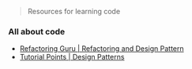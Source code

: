 >  Resources for learning code

### All about code
-   [Refactoring Guru | Refactoring and Design Pattern](https://refactoring.guru/)
-   [Tutorial Points | Design Patterns](https://www.tutorialspoint.com/design_pattern)